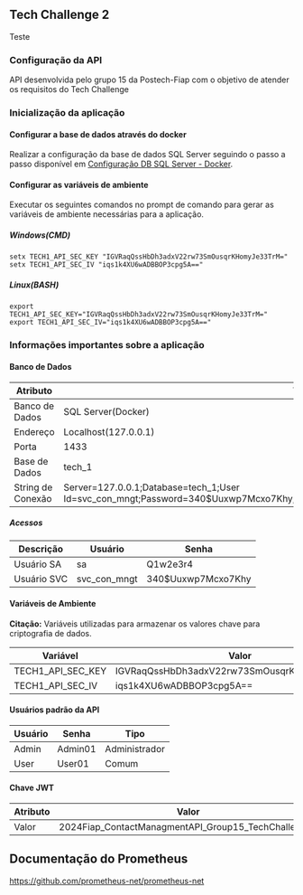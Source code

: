## Tech Challenge 2
Teste


### Configuração da API

API desenvolvida pelo grupo 15 da Postech-Fiap com o objetivo de atender os requisitos do Tech Challenge

### Inicialização da aplicação

#### Configurar a base de dados através do docker

Realizar a configuração da base de dados SQL Server seguindo o passo a passo disponível em [Configuração DB SQL Server - Docker](./docker/sql-server/README.md).

#### Configurar as variáveis de ambiente

Executar os seguintes comandos no prompt de comando para gerar as variáveis de ambiente necessárias para a aplicação.

##### Windows(CMD)

```
setx TECH1_API_SEC_KEY "IGVRaqQssHbDh3adxV22rw73SmOusqrKHomyJe33TrM="
setx TECH1_API_SEC_IV "iqs1k4XU6wADBBOP3cpg5A=="
```

##### Linux(BASH)

```
export TECH1_API_SEC_KEY="IGVRaqQssHbDh3adxV22rw73SmOusqrKHomyJe33TrM="
export TECH1_API_SEC_IV="iqs1k4XU6wADBBOP3cpg5A=="
```

### Informações importantes sobre a aplicação

#### Banco de Dados

| Atributo | Valor |
|---|---|
| Banco de Dados | SQL Server(Docker) |
| Endereço | Localhost(127.0.0.1) |
| Porta | 1433 |
| Base de Dados | tech_1 |
| String de Conexão | Server=127.0.0.1;Database=tech_1;User Id=svc_con_mngt;Password=340$Uuxwp7Mcxo7Khy;TrustServerCertificate=True;MultipleActiveResultSets=true |

##### Acessos
| Descrição | Usuário | Senha |
|---|---|---|
| Usuário SA | sa | Q1w2e3r4 |
| Usuário SVC | svc_con_mngt | 340$Uuxwp7Mcxo7Khy |

#### Variáveis de Ambiente

**Citação:** Variáveis utilizadas para armazenar os valores chave para criptografia de dados.

| Variável | Valor |
|---|---|
| TECH1_API_SEC_KEY | IGVRaqQssHbDh3adxV22rw73SmOusqrKHomyJe33TrM= |
| TECH1_API_SEC_IV | iqs1k4XU6wADBBOP3cpg5A== |

#### Usuários padrão da API

| Usuário | Senha | Tipo |
|---|---|---|
| Admin | Admin01 | Administrador |
| User | User01 | Comum |

#### Chave JWT

| Atributo | Valor |
|---|---|
| Valor | 2024Fiap_ContactManagmentAPI_Group15_TechChallenge1 | 



## Documentação do Prometheus

https://github.com/prometheus-net/prometheus-net